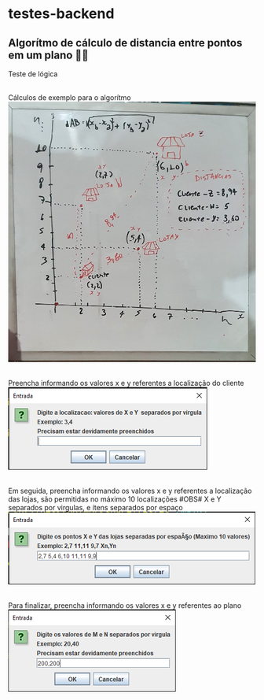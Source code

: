 # testes-backend

## Algorítmo de cálculo de distancia entre pontos em um plano 👋📝
Teste de lógica 

<br>Cálculos de exemplo para o algorítmo
![Teste teorico](https://raw.githubusercontent.com/csantos31/testes-backend/main/teste_teorico.png)

<br>Preencha informando os valores x e y referentes a localização do cliente
![Teste teorico](https://github.com/csantos31/testes-backend/blob/main/passo1.png?raw=true)

<br>Em seguida, preencha informando os valores x e y referentes a localização das lojas, são permitidas no máximo 10 localizações
#OBS# X e Y separados por virgulas, e ítens separados por espaço
![Teste teorico](https://github.com/csantos31/testes-backend/blob/main/passo2.png?raw=true)

<br>Para finalizar, preencha informando os valores x e y referentes ao plano
![Teste teorico](https://github.com/csantos31/testes-backend/blob/main/passo3.png?raw=true)
